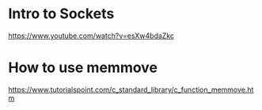 # Intro to Sockets
https://www.youtube.com/watch?v=esXw4bdaZkc
# How to use memmove
https://www.tutorialspoint.com/c_standard_library/c_function_memmove.htm

